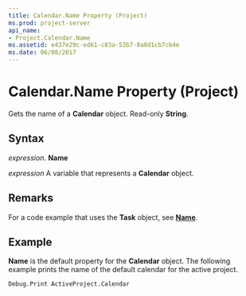 ```yaml
---
title: Calendar.Name Property (Project)
ms.prod: project-server
api_name:
- Project.Calendar.Name
ms.assetid: e437e29c-ed61-c83a-53b7-8a0d1cb7cb4e
ms.date: 06/08/2017
---
```



# Calendar.Name Property (Project)

Gets the name of a **Calendar** object. Read-only **String**.


## Syntax

 _expression_. **Name**

 _expression_ A variable that represents a **Calendar** object.


## Remarks

For a code example that uses the **Task** object, see **[Name](task-name-property-project.md)**.


## Example

 **Name** is the default property for the **Calendar** object. The following example prints the name of the default calendar for the active project.


```vb
Debug.Print ActiveProject.Calendar
```


